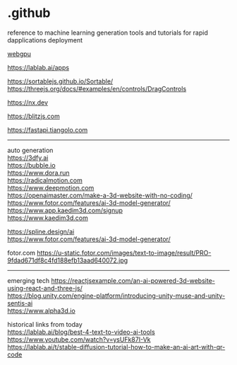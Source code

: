 # .github
reference to machine learning generation tools and tutorials for rapid dapplications deployment

<a href="https://www.w3.org/TR/webgpu/">webgpu</a>


https://lablab.ai/apps

https://sortablejs.github.io/Sortable/
https://threejs.org/docs/#examples/en/controls/DragControls

https://nx.dev

https://blitzjs.com



https://fastapi.tiangolo.com

-------------

auto generation<br />
https://3dfy.ai<br />
https://bubble.io<br />
https://www.dora.run<br />
https://radicalmotion.com<br />
https://www.deepmotion.com<br />
https://openaimaster.com/make-a-3d-website-with-no-coding/<br />
https://www.fotor.com/features/ai-3d-model-generator/<br />
https://www.app.kaedim3d.com/signup<br />
https://www.kaedim3d.com<br />

https://spline.design/ai<br />
https://www.fotor.com/features/ai-3d-model-generator/<br />

fotor.com
https://u-static.fotor.com/images/text-to-image/result/PRO-9fdad671df8c4fd188efb13aad640072.jpg<br />
_____________
emerging tech
https://reactjsexample.com/an-ai-powered-3d-website-using-react-and-three-js/<br />
https://blog.unity.com/engine-platform/introducing-unity-muse-and-unity-sentis-ai<br />
https://www.alpha3d.io<br />

historical links from today<br />
https://lablab.ai/blog/best-4-text-to-video-ai-tools<br />
https://www.youtube.com/watch?v=ysUFk87I-Vk<br />
https://lablab.ai/t/stable-diffusion-tutorial-how-to-make-an-ai-art-with-qr-code<br />
